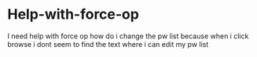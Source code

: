 # Help-with-force-op
I need help with force op how do i change the pw list because when i click browse i dont seem to find the text where i can edit my pw list

